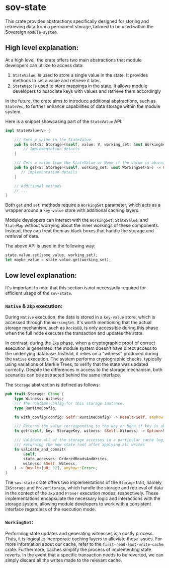 # sov-state
This crate provides abstractions specifically designed for storing and retrieving data from a permanent storage, tailored to be used within the Sovereign `module-system`.

## High level explanation:
At a high level, the crate offers two main abstractions that module developers can utilize to access data:

1. `StateValue`: Is used to store a single value in the state. It provides methods to set a value and retrieve it later.
1. `StateMap`:  Is used to store mappings in the state. It allows module developers to associate keys with values and retrieve them accordingly

In the future, the crate aims to introduce additional abstractions, such as `StateVec`, to further enhance capabilities of data storage within the module system.

Here is a snippet showcasing part of the `StateValue` API:
```Rust
impl StateValue<V> {

    /// Sets a value in the StateValue.
    pub fn set<S: Storage>(&self, value: V, working_set: &mut WorkingSet<S>) {
        // Implementation details
    }

    /// Gets a value from the StateValue or None if the value is absent.
    pub fn get<S: Storage>(&self, working_set: &mut WorkingSet<S>) -> Option<V> {
       // Implementation details
    }

    // Additional methods
    // ...
}
```


Both `get` and `set `methods require a `WorkingSet` parameter, which acts as a wrapper around a `key-value` store with additional caching layers.

Module developers can interact with the `WorkingSet`, `StateValue`, and `StateMap`  without worrying about the inner workings of these components. Instead, they can treat them as black boxes that handle the storage and retrieval of data. 

The above API is used in the following way:

```Rust
state.value.set(some_value, working_set);
let maybe_value = state.value.get(working_set);

```

## Low level explanation:
It's important to note that this section is not necessarily required for efficient usage of the `sov-state`.

### `Native` & `Zkp` execution: 
During `Native` execution, the data is stored in a `key-value` store, which is accessed through the `WorkingSet`. It's worth mentioning that the actual storage mechanism, such as `RocksDB`, is only accessible during this phase when the full node executes the transaction and updates the state.


In contrast, during the `Zkp` phase, when a cryptographic proof of correct execution is generated, the module system doesn't have direct access to the underlying database. Instead, it relies on a "witness" produced during the `Native` execution. The system performs cryptographic checks, typically using variations of Merkle Trees, to verify that the state was updated correctly. Despite the differences in access to the storage mechanism, both scenarios can be abstracted behind the same interface.

The `Storage` abstraction is defined as follows:

```Rust
pub trait Storage: Clone {
    type Witness: Witness;
    /// The runtime config for this storage instance.
    type RuntimeConfig;

    fn with_config(config: Self::RuntimeConfig) -> Result<Self, anyhow::Error>;

    /// Returns the value corresponding to the key or None if key is absent.
    fn get(&self, key: StorageKey, witness: &Self::Witness) -> Option<StorageValue>;

    /// Validate all of the storage accesses in a particular cache log,
    /// returning the new state root after applying all writes
    fn validate_and_commit(
        &self,
        state_accesses: OrderedReadsAndWrites,
        witness: &Self::Witness,
    ) -> Result<[u8; 32], anyhow::Error>;
}
```
The `sov-state` crate offers two implementations of the `Storage` trait, namely `ZkStorage` and `ProverStorage`, which handle the storage and retrieval of data in the context of the `Zkp` and `Prover` execution modes, respectively. These implementations encapsulate the necessary logic and interactions with the storage system, allowing module developers to work with a consistent interface regardless of the execution mode.


### `WorkingSet`:
Performing state updates and generating witnesses is a costly process. Thus, it is logical to incorporate caching layers to alleviate these issues. For more information about our cache, refer to the `first-read-last-write-cache` crate. Furthermore, caches simplify the process of implementing state reverts. In the event that a specific transaction needs to be reverted, we can simply discard all the writes made to the relevant cache.



